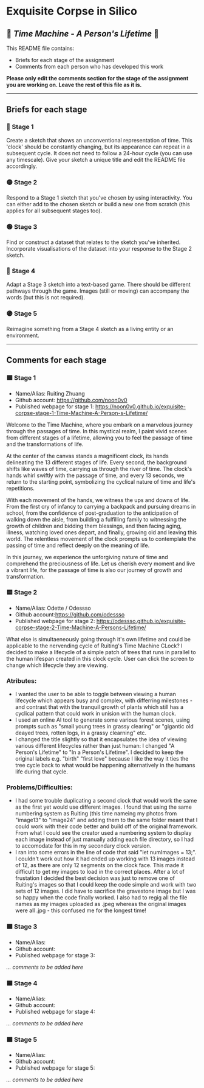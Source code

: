 # Exquisite Corpse in Silico
## 🔻 *Time Machine - A Person's Lifetime* 🔻

This README file contains:
- Briefs for each stage of the assignment
- Comments from each person who has developed this work

**Please only edit the comments section for the stage of the assignment you are working on. Leave the rest of this file as it is.**

*****
## Briefs for each stage

### 🔴 Stage 1
Create a sketch that shows an unconventional representation of time. This 'clock' should be constantly changing, but its appearance can repeat in a subsequent cycle. It does not need to follow a 24-hour cycle (you can use any timescale). Give your sketch a unique title and edit the README file accordingly.

### 🟡 Stage 2
Respond to a Stage 1 sketch that you've chosen by using interactivity. You can either add to the chosen sketch or build a new one from scratch (this applies for all subsequent stages too).

### 🟢 Stage 3
Find or construct a dataset that relates to the sketch you've inherited. Incorporate visualisations of the dataset into your response to the Stage 2 sketch.

### 🔵 Stage 4
Adapt a Stage 3 sketch into a text-based game. There should be different pathways through the game. Images (still or moving) can accompany the words (but this is not required).

### 🟣 Stage 5
Reimagine something from a Stage 4 sketch as a living entity or an environment.

*****
## Comments for each stage

### 🟥 Stage 1
- Name/Alias: Ruiting Zhuang
- Github account: https://github.com/noon0v0
- Published webpage for stage 1: https://noon0v0.github.io/exquisite-corpse-stage-1-Time-Machine-A-Person-s-Lifetime/

Welcome to the Time Machine, where you embark on a marvelous journey through the passages of time. In this mystical realm, I paint vivid scenes from different stages of a lifetime, allowing you to feel the passage of time and the transformations of life.

At the center of the canvas stands a magnificent clock, its hands delineating the 13 different stages of life. Every second, the background shifts like waves of time, carrying us through the river of time. The clock's hands whirl swiftly with the passage of time, and every 13 seconds, we return to the starting point, symbolizing the cyclical nature of time and life's repetitions.

With each movement of the hands, we witness the ups and downs of life. From the first cry of infancy to carrying a backpack and pursuing dreams in school, from the confidence of post-graduation to the anticipation of walking down the aisle, from building a fulfilling family to witnessing the growth of children and bidding them blessings, and then facing aging, illness, watching loved ones depart, and finally, growing old and leaving this world. The relentless movement of the clock prompts us to contemplate the passing of time and reflect deeply on the meaning of life.

In this journey, we experience the unforgiving nature of time and comprehend the preciousness of life. Let us cherish every moment and live a vibrant life, for the passage of time is also our journey of growth and transformation.

### 🟨 Stage 2
- Name/Alias: Odette / Odessso
- Github account:https://github.com/odessso
- Published webpage for stage 2: https://odessso.github.io/exquisite-corpse-stage-2-Time-Machine-A-Persons-Lifetime/

What else is simultaeneously going through it's own lifetime and could be applicable to the nervending cycle of Ruiting's Time Machine CLock? I decided to make a lifecycle of a simple patch of trees that runs in parallel to the human lifespan created in this clock cycle. User can click the screen to change which lifecycle they are viewing.

### Atributes:
- I wanted the user to be able to toggle between viewing a human lifecycle which appears busy and complex, with differring milestones - and contrast that with the tranquil growth of plants which still has a cyclical pattern that could work in unision with the human clock.
- I used an online AI tool to generate some various forest scenes, using prompts such as "small young trees in grassy clearing" or "gigantic old deayed trees, rotten logs, in a grassy clearning" etc.
- I changed the title slightly so that it encapsulates the idea of viewing various different lifecycles rather than just human: I changed "A Person's Lifetime" to "In a Person's Lifetime". I decided to keep the original labels e.g. "birth" "first love" because I like the way it ties the tree cycle back to what would be happening alternatively in the humans life during that cycle.

### Problems/Difficulties:
- I had some trouble duplicating a second clock that would work the same as the first yet would use different images. I found that using the same numbering system as Ruiting (this time nameing my photos from "image13" to "image24"  and adding them to the same folder meant that I could work with their code better and build off of the original framework. From what I could see the creator used a numbering system to display each image instead of just manually adding each file directory, so I had to accomodate for this in my secondary clock version.
- I ran into some errors in the line of code that said "let numImages = 13;". I couldn't work out how it had ended up working with 13 images instead of 12, as there are only 12 segments on the clock face. This made it difficult to get my images to load in the correct places. After a lot of frustation I decided the best decision was just to remove one of Ruiting's images so that I could keep the code simple and work with two sets of 12 images. I did have to sacrifice the gravestone image but I was so happy when the code finally worked. I also had to regig all the file names as my images uploaded as .jpeg whereas the original images were all .jpg - this confused me for the longest time!

### 🟩 Stage 3
- Name/Alias:
- Github account:
- Published webpage for stage 3:

*... comments to be added here*

### 🟦 Stage 4
- Name/Alias:
- Github account:
- Published webpage for stage 4:

*... comments to be added here*

### 🟪 Stage 5
- Name/Alias:
- Github account:
- Published webpage for stage 5:

*... comments to be added here*

